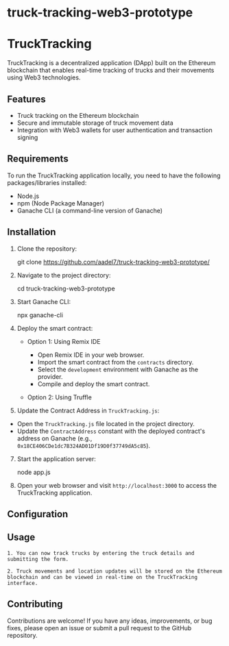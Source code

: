 # truck-tracking-web3-prototype

# TruckTracking

TruckTracking is a decentralized application (DApp) built on the Ethereum blockchain that enables real-time tracking of trucks and their movements using Web3 technologies.

## Features

- Truck tracking on the Ethereum blockchain
- Secure and immutable storage of truck movement data
- Integration with Web3 wallets for user authentication and transaction signing

## Requirements

To run the TruckTracking application locally, you need to have the following packages/libraries installed:

- Node.js
- npm (Node Package Manager)
- Ganache CLI (a command-line version of Ganache)

## Installation

1. Clone the repository:

	git clone https://github.com/aadel7/truck-tracking-web3-prototype/

2. Navigate to the project directory:

	cd truck-tracking-web3-prototype

4. Start Ganache CLI:

	npx ganache-cli

5. Deploy the smart contract:

	- Option 1: Using Remix IDE
	  - Open Remix IDE in your web browser.
	  - Import the smart contract from the `contracts` directory.
	  - Select the `development` environment with Ganache as the provider.
	  - Compile and deploy the smart contract.

	- Option 2: Using Truffle

6. Update the Contract Address in `TruckTracking.js`:
- Open the `TruckTracking.js` file located in the project directory.
- Update the `ContractAddress` constant with the deployed contract's address on Ganache (e.g., `0x18CE406CDe1dc7B324AD01Df19D0f37749dA5c85`).

7. Start the application server:

	node app.js

8. Open your web browser and visit `http://localhost:3000` to access the TruckTracking application.

## Configuration


## Usage

	1. You can now track trucks by entering the truck details and submitting the form.
	
	2. Truck movements and location updates will be stored on the Ethereum blockchain and can be viewed in real-time on the TruckTracking interface.

## Contributing

Contributions are welcome! If you have any ideas, improvements, or bug fixes, please open an issue or submit a pull request to the GitHub repository.

